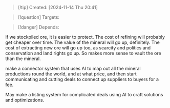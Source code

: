 
>[!tip] Created: [2024-11-14 Thu 20:41]

>[!question] Targets: 

>[!danger] Depends: 

If we stockpiled ore, it is easier to protect.
The cost of refining will probably get cheaper over time.
The value of the mineral will go up, definitely.
The cost of extracting new ore will go up too, as scarcity and politics and conservation and land rights go up.
So makes more sense to vault the ore than the mineral.

make a connector system that uses AI to map out all the mineral productions round the world, and at what price, and then start communicating and cutting deals to connect up suppliers to buyers for a fee.

May make a listing system for complicated deals using AI to craft solutions and optimizations.